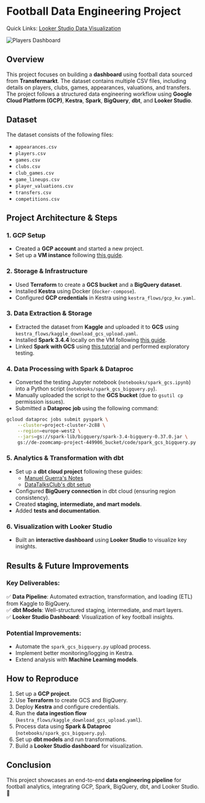 # Football Data Engineering Project

Quick Links: [Looker Studio Data Visualization](https://lookerstudio.google.com/reporting/70c08dd6-9771-41d6-a549-ab60b1409b00) 

![Players Dashboard](https://github.com/AbdelaliEch/final_project/blob/main/images/Players%20Dashboard.jpg)

## Overview
This project focuses on building a **dashboard** using football data sourced from **Transfermarkt**. The dataset contains multiple CSV files, including details on players, clubs, games, appearances, valuations, and transfers. The project follows a structured data engineering workflow using **Google Cloud Platform (GCP)**, **Kestra**, **Spark**, **BigQuery**, **dbt**, and **Looker Studio**.

## Dataset
The dataset consists of the following files:
- `appearances.csv`
- `players.csv`
- `games.csv`
- `clubs.csv`
- `club_games.csv`
- `game_lineups.csv`
- `player_valuations.csv`
- `transfers.csv`
- `competitions.csv`

## Project Architecture & Steps

### 1. **GCP Setup**
- Created a **GCP account** and started a new project.
- Set up a **VM instance** following [this guide](https://youtu.be/ae-CV2KfoN0?si=jq2KO6LgsO2F_D_v).

### 2. **Storage & Infrastructure**
- Used **Terraform** to create a **GCS bucket** and a **BigQuery dataset**.
- Installed **Kestra** using Docker (`docker-compose`).
- Configured **GCP credentials** in Kestra using `kestra_flows/gcp_kv.yaml`.

### 3. **Data Extraction & Storage**
- Extracted the dataset from **Kaggle** and uploaded it to **GCS** using `kestra_flows/kaggle_download_gcs_upload.yaml`.
- Installed **Spark 3.4.4** locally on the VM following [this guide](https://youtu.be/hqUbB9c8sKg?si=coujzlSGM3fRzqKz).
- Linked **Spark with GCS** using [this tutorial](https://youtu.be/Yyz293hBVcQ?si=ei5qu9n9NXTVTf2n) and performed exploratory testing.

### 4. **Data Processing with Spark & Dataproc**
- Converted the testing Jupyter notebook (`notebooks/spark_gcs.ipynb`) into a Python script (`notebooks/spark_gcs_bigquery.py`).
- Manually uploaded the script to the **GCS bucket** (due to `gsutil cp` permission issues).
- Submitted a **Dataproc job** using the following command:

```bash
gcloud dataproc jobs submit pyspark \
    --cluster=project-cluster-2c88 \
    --region=europe-west2 \
    --jars=gs://spark-lib/bigquery/spark-3.4-bigquery-0.37.0.jar \
    gs://de-zoomcamp-project-449906_bucket/code/spark_gcs_bigquery.py
```

### 5. **Analytics & Transformation with dbt**
- Set up a **dbt cloud project** following these guides:
  - [Manuel Guerra's Notes](https://github.com/ManuelGuerra1987/data-engineering-zoomcamp-notes/tree/main/4_Analytics-Engineering)
  - [DataTalksClub's dbt setup](https://github.com/DataTalksClub/data-engineering-zoomcamp/blob/main/04-analytics-engineering/dbt_cloud_setup.md)
- Configured **BigQuery connection** in dbt cloud (ensuring region consistency).
- Created **staging, intermediate, and mart models**.
- Added **tests and documentation**.

### 6. **Visualization with Looker Studio**
- Built an **interactive dashboard** using **Looker Studio** to visualize key insights.

## Results & Future Improvements
### Key Deliverables:
✅ **Data Pipeline**: Automated extraction, transformation, and loading (ETL) from Kaggle to BigQuery.  
✅ **dbt Models**: Well-structured staging, intermediate, and mart layers.  
✅ **Looker Studio Dashboard**: Visualization of key football insights.  

### Potential Improvements:
- Automate the `spark_gcs_bigquery.py` upload process.
- Implement better monitoring/logging in Kestra.
- Extend analysis with **Machine Learning models**.

## How to Reproduce
1. Set up a **GCP project**.
2. Use **Terraform** to create GCS and BigQuery.
3. Deploy **Kestra** and configure credentials.
4. Run the **data ingestion flow** (`kestra_flows/kaggle_download_gcs_upload.yaml`).
5. Process data using **Spark & Dataproc** (`notebooks/spark_gcs_bigquery.py`).
6. Set up **dbt models** and run transformations.
7. Build a **Looker Studio dashboard** for visualization.

## Conclusion
This project showcases an end-to-end **data engineering pipeline** for football analytics, integrating GCP, Spark, BigQuery, dbt, and Looker Studio. 🚀

